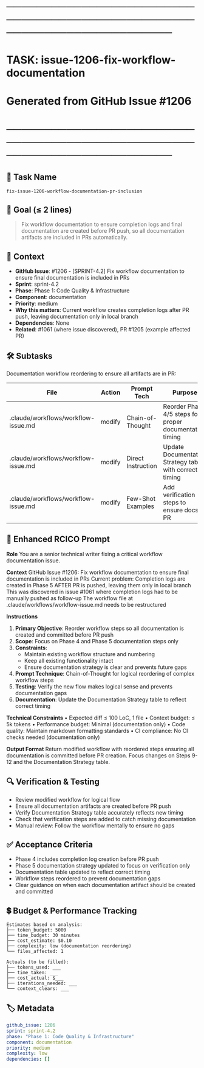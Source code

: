 # ────────────────────────────────────────────────────────────────────────
# TASK: issue-1206-fix-workflow-documentation
# Generated from GitHub Issue #1206
# ────────────────────────────────────────────────────────────────────────

## 📌 Task Name
`fix-issue-1206-workflow-documentation-pr-inclusion`

## 🎯 Goal (≤ 2 lines)
> Fix workflow documentation to ensure completion logs and final documentation are created before PR push, so all documentation artifacts are included in PRs automatically.

## 🧠 Context
- **GitHub Issue**: #1206 - [SPRINT-4.2] Fix workflow documentation to ensure final documentation is included in PRs
- **Sprint**: sprint-4.2
- **Phase**: Phase 1: Code Quality & Infrastructure
- **Component**: documentation
- **Priority**: medium
- **Why this matters**: Current workflow creates completion logs after PR push, leaving documentation only in local branch
- **Dependencies**: None
- **Related**: #1061 (where issue discovered), PR #1205 (example affected PR)

## 🛠️ Subtasks
Documentation workflow reordering to ensure all artifacts are in PR:

| File | Action | Prompt Tech | Purpose | Context Impact |
|------|--------|-------------|---------|----------------|
| .claude/workflows/workflow-issue.md | modify | Chain-of-Thought | Reorder Phase 4/5 steps for proper documentation timing | Low |
| .claude/workflows/workflow-issue.md | modify | Direct Instruction | Update Documentation Strategy table with correct timing | Low |
| .claude/workflows/workflow-issue.md | modify | Few-Shot Examples | Add verification steps to ensure docs in PR | Low |

## 📝 Enhanced RCICO Prompt
**Role**
You are a senior technical writer fixing a critical workflow documentation issue.

**Context**
GitHub Issue #1206: Fix workflow documentation to ensure final documentation is included in PRs
Current problem: Completion logs are created in Phase 5 AFTER PR is pushed, leaving them only in local branch
This was discovered in issue #1061 where completion logs had to be manually pushed as follow-up
The workflow file at .claude/workflows/workflow-issue.md needs to be restructured

**Instructions**
1. **Primary Objective**: Reorder workflow steps so all documentation is created and committed before PR push
2. **Scope**: Focus on Phase 4 and Phase 5 documentation steps only
3. **Constraints**:
   - Maintain existing workflow structure and numbering
   - Keep all existing functionality intact
   - Ensure documentation strategy is clear and prevents future gaps
4. **Prompt Technique**: Chain-of-Thought for logical reordering of complex workflow steps
5. **Testing**: Verify the new flow makes logical sense and prevents documentation gaps
6. **Documentation**: Update the Documentation Strategy table to reflect correct timing

**Technical Constraints**
• Expected diff ≤ 100 LoC, 1 file
• Context budget: ≤ 5k tokens
• Performance budget: Minimal (documentation only)
• Code quality: Maintain markdown formatting standards
• CI compliance: No CI checks needed (documentation only)

**Output Format**
Return modified workflow with reordered steps ensuring all documentation is committed before PR creation.
Focus changes on Steps 9-12 and the Documentation Strategy table.

## 🔍 Verification & Testing
- Review modified workflow for logical flow
- Ensure all documentation artifacts are created before PR push
- Verify Documentation Strategy table accurately reflects new timing
- Check that verification steps are added to catch missing documentation
- Manual review: Follow the workflow mentally to ensure no gaps

## ✅ Acceptance Criteria
- Phase 4 includes completion log creation before PR push
- Phase 5 documentation strategy updated to focus on verification only
- Documentation table updated to reflect correct timing
- Workflow steps reordered to prevent documentation gaps
- Clear guidance on when each documentation artifact should be created and committed

## 💲 Budget & Performance Tracking
```
Estimates based on analysis:
├── token_budget: 5000
├── time_budget: 30 minutes
├── cost_estimate: $0.10
├── complexity: low (documentation reordering)
└── files_affected: 1

Actuals (to be filled):
├── tokens_used: ___
├── time_taken: ___
├── cost_actual: $___
├── iterations_needed: ___
└── context_clears: ___
```

## 🏷️ Metadata
```yaml
github_issue: 1206
sprint: sprint-4.2
phase: "Phase 1: Code Quality & Infrastructure"
component: documentation
priority: medium
complexity: low
dependencies: []
```